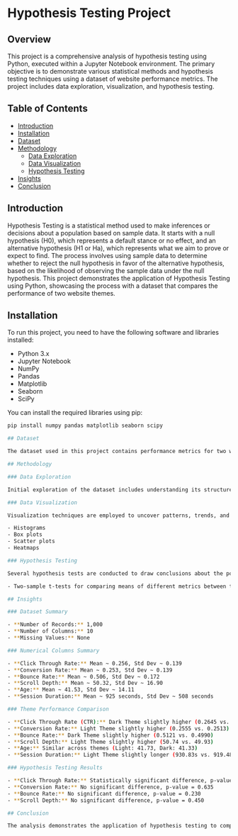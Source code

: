 # Hypothesis Testing Project

## Overview

This project is a comprehensive analysis of hypothesis testing using Python, executed within a Jupyter Notebook environment. The primary objective is to demonstrate various statistical methods and hypothesis testing techniques using a dataset of website performance metrics. The project includes data exploration, visualization, and hypothesis testing.

## Table of Contents

- [Introduction](#introduction)
- [Installation](#installation)
- [Dataset](#dataset)
- [Methodology](#methodology)
  - [Data Exploration](#data-exploration)
  - [Data Visualization](#data-visualization)
  - [Hypothesis Testing](#hypothesis-testing)
- [Insights](#insights)
- [Conclusion](#conclusion)

## Introduction

Hypothesis Testing is a statistical method used to make inferences or decisions about a population based on sample data. It starts with a null hypothesis (H0), which represents a default stance or no effect, and an alternative hypothesis (H1 or Ha), which represents what we aim to prove or expect to find. The process involves using sample data to determine whether to reject the null hypothesis in favor of the alternative hypothesis, based on the likelihood of observing the sample data under the null hypothesis. This project demonstrates the application of Hypothesis Testing using Python, showcasing the process with a dataset that compares the performance of two website themes.

## Installation

To run this project, you need to have the following software and libraries installed:

- Python 3.x
- Jupyter Notebook
- NumPy
- Pandas
- Matplotlib
- Seaborn
- SciPy

You can install the required libraries using pip:

```bash
pip install numpy pandas matplotlib seaborn scipy

## Dataset

The dataset used in this project contains performance metrics for two website themes: Light Theme and Dark Theme. The key metrics include Click Through Rate, Conversion Rate, Bounce Rate, Scroll Depth, Age, Location, Session Duration, Purchases, and Added to Cart status.

## Methodology

### Data Exploration

Initial exploration of the dataset includes understanding its structure, summary statistics, and any potential data quality issues.

### Data Visualization

Visualization techniques are employed to uncover patterns, trends, and relationships within the data. Key visualizations include:

- Histograms
- Box plots
- Scatter plots
- Heatmaps

### Hypothesis Testing

Several hypothesis tests are conducted to draw conclusions about the population. These tests include:

- Two-sample t-tests for comparing means of different metrics between the two themes.

## Insights

### Dataset Summary

- **Number of Records:** 1,000
- **Number of Columns:** 10
- **Missing Values:** None

### Numerical Columns Summary

- **Click Through Rate:** Mean ~ 0.256, Std Dev ~ 0.139
- **Conversion Rate:** Mean ~ 0.253, Std Dev ~ 0.139
- **Bounce Rate:** Mean ~ 0.506, Std Dev ~ 0.172
- **Scroll Depth:** Mean ~ 50.32, Std Dev ~ 16.90
- **Age:** Mean ~ 41.53, Std Dev ~ 14.11
- **Session Duration:** Mean ~ 925 seconds, Std Dev ~ 508 seconds

### Theme Performance Comparison

- **Click Through Rate (CTR):** Dark Theme slightly higher (0.2645 vs. 0.2471)
- **Conversion Rate:** Light Theme slightly higher (0.2555 vs. 0.2513)
- **Bounce Rate:** Dark Theme slightly higher (0.5121 vs. 0.4990)
- **Scroll Depth:** Light Theme slightly higher (50.74 vs. 49.93)
- **Age:** Similar across themes (Light: 41.73, Dark: 41.33)
- **Session Duration:** Light Theme slightly longer (930.83s vs. 919.48s)

### Hypothesis Testing Results

- **Click Through Rate:** Statistically significant difference, p-value = 0.048 (Dark Theme likely better)
- **Conversion Rate:** No significant difference, p-value = 0.635
- **Bounce Rate:** No significant difference, p-value = 0.230
- **Scroll Depth:** No significant difference, p-value = 0.450

## Conclusion

The analysis demonstrates the application of hypothesis testing to compare the performance of two website themes. While the Dark Theme shows a statistically significant higher Click Through Rate, other metrics like Conversion Rate, Bounce Rate, and Scroll Depth do not show significant differences.
